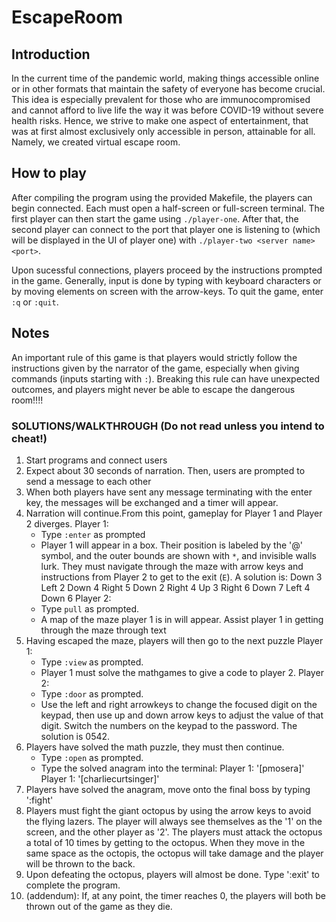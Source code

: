 # EscapeRoom

## Introduction
In the current time of the pandemic world, making things accessible online or in other formats that maintain the safety of everyone has become crucial. This idea is especially prevalent for those who are immunocompromised and cannot afford to live life the way it was before COVID-19 without severe health risks. Hence, we strive to make one aspect of entertainment, that was at first almost exclusively only accessible in person, attainable for all. Namely, we created virtual escape room. 

## How to play
After compiling the program using the provided Makefile, the players can begin connected. Each must open a half-screen or full-screen terminal. The first player can then start the game using `./player-one`. After that, the second player can connect to the port that player one is listening to (which will be displayed in the UI of player one) with `./player-two <server name> <port>`.

Upon sucessful connections, players proceed by the instructions prompted in the game. Generally, input is done by typing with keyboard characters or by moving elements on screen with the arrow-keys. To quit the game, enter `:q` or `:quit`.

## Notes
An important rule of this game is that players would strictly follow the instructions given by the narrator of the game, especially when giving commands (inputs starting with `:`). Breaking this rule can have unexpected outcomes, and players might never be able to escape the dangerous room!!!!


### SOLUTIONS/WALKTHROUGH (Do not read unless you intend to cheat!)

1. Start programs and connect users
2. Expect about 30 seconds of narration. Then, users are prompted to send a message to each other
3. When both players have sent any message terminating with the enter key, the messages will be exchanged and a timer will appear.
4. Narration will continue.From this point, gameplay for Player 1 and Player 2 diverges.
    Player 1:
    - Type `:enter` as prompted
    - Player 1 will appear in a box. Their position is labeled by the '@' symbol, and the outer bounds are shown with `*`, and invisible walls lurk. They must navigate through the maze with arrow keys and instructions from Player 2 to get to the exit (`E`). A solution is:
        Down 3
        Left 2
        Down 4
        Right 5
        Down 2
        Right 4
        Up 3
        Right 6
        Down 7
        Left 4
        Down 6
    Player 2:
    - Type `pull` as prompted.
    - A map of the maze player 1 is in will appear. Assist player 1 in getting through the maze through text 
5. Having escaped the maze, players will then go to the next puzzle
    Player 1:
    - Type `:view` as prompted.
    - Player 1 must solve the mathgames to give a code to player 2.
    Player 2:
    - Type `:door` as prompted.
    - Use the left and right arrowkeys to change the focused digit on the keypad, then use up and down arrow keys to adjust the value of that digit. Switch the numbers on the keypad to the password. The solution is 0542.
6. Players have solved the math puzzle, they must then continue.
    - Type `:open` as prompted.
    - Type the solved anagram into the terminal:
        Player 1: '[pmosera]'
        Player 1: '[charliecurtsinger]'
7. Players have solved the anagram, move onto the final boss by typing ':fight'
8. Players must fight the giant octopus by using the arrow keys to avoid the flying lazers. The player will always see themselves as the '1' on the screen, and the other player as '2'. The players must attack the octopus a total of 10 times by getting to the octopus. When they move in the same space as the octopis, the octopus will take damage and the player will be thrown to the back. 
9.   Upon defeating the octopus, players will almost be done. Type ':exit' to complete the program.
10. (addendum): If, at any point, the timer reaches 0, the players will both be thrown out of the game as they die.
